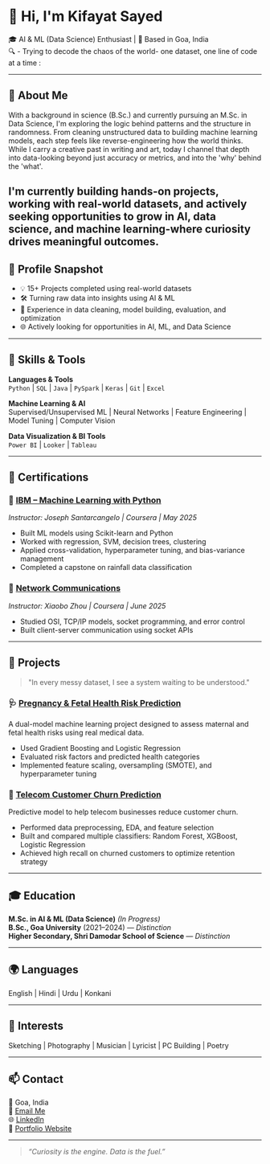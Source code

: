 # 👋 Hi, I'm Kifayat Sayed

🎓 AI & ML (Data Science) Enthusiast | 📍 Based in Goa, India  
🔍  - Trying to decode the chaos of the world- one dataset, one line of code at a time :

---

## 🧠 About Me

With a background in science (B.Sc.) and currently pursuing an M.Sc. in Data Science, I'm exploring the logic behind patterns and the structure in randomness. From cleaning unstructured data to building machine learning models, each step feels like reverse-engineering how the world thinks. While I carry a creative past in writing and art, today I channel that depth into data-looking beyond just accuracy or metrics, and into the 'why' behind the 'what'.

I'm currently building hands-on projects, working with real-world datasets, and actively seeking opportunities to grow in Al, data science, and machine learning-where curiosity drives meaningful outcomes.
---

## 🚀 Profile Snapshot

- 💡 15+ Projects completed using real-world datasets
- 🛠️ Turning raw data into insights using AI & ML
- 🔄 Experience in data cleaning, model building, evaluation, and optimization
- 🌐 Actively looking for opportunities in AI, ML, and Data Science

---

## 🧰 Skills & Tools

**Languages & Tools**  
`Python` | `SQL` | `Java` | `PySpark` | `Keras` | `Git` | `Excel`  

**Machine Learning & AI**  
Supervised/Unsupervised ML | Neural Networks | Feature Engineering | Model Tuning | Computer Vision

**Data Visualization & BI Tools**  
`Power BI` | `Looker` | `Tableau`

---

## 🧾 Certifications

### 📘 [IBM – Machine Learning with Python](https://www.coursera.org/learn/machine-learning-with-python)  
*Instructor: Joseph Santarcangelo | Coursera | May 2025*  
- Built ML models using Scikit-learn and Python  
- Worked with regression, SVM, decision trees, clustering  
- Applied cross-validation, hyperparameter tuning, and bias-variance management  
- Completed a capstone on rainfall data classification

### 📘 [Network Communications](https://www.coursera.org/learn/network-communications)  
*Instructor: Xiaobo Zhou | Coursera | June 2025*  
- Studied OSI, TCP/IP models, socket programming, and error control  
- Built client-server communication using socket APIs

---

## 📂 Projects

> "In every messy dataset, I see a system waiting to be understood."

### 🩺 [Pregnancy & Fetal Health Risk Prediction](link-to-project)
A dual-model machine learning project designed to assess maternal and fetal health risks using real medical data.  
- Used Gradient Boosting and Logistic Regression  
- Evaluated risk factors and predicted health categories  
- Implemented feature scaling, oversampling (SMOTE), and hyperparameter tuning  

### 📱 [Telecom Customer Churn Prediction](link-to-project)
Predictive model to help telecom businesses reduce customer churn.  
- Performed data preprocessing, EDA, and feature selection  
- Built and compared multiple classifiers: Random Forest, XGBoost, Logistic Regression  
- Achieved high recall on churned customers to optimize retention strategy

---

## 🎓 Education

**M.Sc. in AI & ML (Data Science)** *(In Progress)*  
**B.Sc., Goa University** (2021–2024) — *Distinction*  
**Higher Secondary, Shri Damodar School of Science** — *Distinction*

---

## 🌍 Languages  
English | Hindi | Urdu | Konkani

---

## 🎨 Interests  
Sketching | Photography | Musician | Lyricist | PC Building | Poetry

---

## 📫 Contact  
📍 Goa, India  
📧 [Email Me](kifayatsayed301@gmail.com)  
🌐 [LinkedIn](https://www.linkedin.com/in/kifayat-sayed-9614a9244?utm_source=share&utm_campaign=share_via&utm_content=profile&utm_medium=android_app)  
💼 [Portfolio Website](https://your-website.com) 

---

> *“Curiosity is the engine. Data is the fuel.”*

